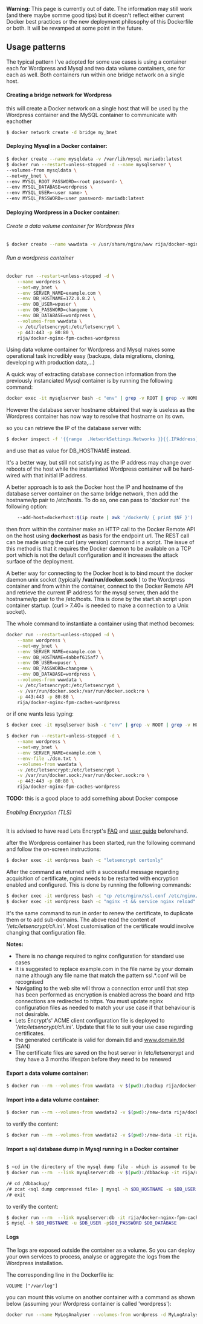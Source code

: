 **Warning:**
This page is currently out of date. The information may still work (and there maybe somme good tips)
but it doesn't reflect either current Docker best practices or the new deployment philosophy of this Dockerfile or both.
It will be revamped at some point in the future.

## Usage patterns

The typical pattern I've adopted for some use cases is using a container each for Wordpress and Mysql and two data volume containers, one for each as well. Both containers run within one bridge network on a single host.


#### Creating a bridge network for Wordpress

this will create a Docker network on a single host that will be used by the Wordpress container and the MySQL container to communicate with eachother

```bash
$ docker network create -d bridge my_bnet
```

#### Deploying Mysql in a Docker container:

```bash
$ docker create --name mysqldata -v /var/lib/mysql mariadb:latest
$ docker run --restart=unless-stopped -d --name mysqlserver \
--volumes-from mysqldata \
--net=my_bnet \
--env MYSQL_ROOT_PASSWORD=<root password> \
--env MYSQL_DATABASE=wordpress \
--env MYSQL_USER=<user name> \
--env MYSQL_PASSWORD=<user password> mariadb:latest
```

#### Deploying Wordpress in a Docker container:

###### Create a data volume container for Wordpress files

```bash
$ docker create --name wwwdata -v /usr/share/nginx/www rija/docker-nginx-fpm-caches-wordpress
```

###### Run a wordpress container
```bash
docker run --restart=unless-stopped -d \
	--name wordpress \
	--net=my_bnet \
	--env SERVER_NAME=example.com \
	--env DB_HOSTNAME=172.0.8.2 \
	--env DB_USER=wpuser \
	--env DB_PASSWORD=changeme \
	--env DB_DATABASE=wordpress \
	--volumes-from wwwdata \
	-v /etc/letsencrypt:/etc/letsencrypt \
	-p 443:443 -p 80:80 \
	rija/docker-nginx-fpm-caches-wordpress
```

Using data volume container for Wordpress and Mysql makes some operational task incredibly easy (backups, data migrations, cloning, developing with production data,...)

A quick way of extracting database connection information from the previously instanciated Mysql container is by running the following command:

```bash
docker exec -it mysqlserver bash -c "env" | grep -v ROOT | grep -v HOME | grep -v PWD | grep -v SHLVL | grep -v PATH | grep -v _=| sed "s/^/DB_/"
```

However the database server hostname obtained that way is useless as the Wordpress container has now way to resolve that hostname on its own.

so you can retrieve the IP of the database server with:

```bash
$ docker inspect -f '{{range  .NetworkSettings.Networks }}{{.IPAddress}}{{end}}' mysqlserver
```

and use that as value for DB_HOSTNAME instead.

It's a better way, but still not satisfying as the IP address may change over reboots of the host while the instantiated Wordpress container will be hard-wired with that initial IP address.

A better  approach is to ask the Docker host the IP and hostname of the database server container on the same bridge network, then add the hostname/ip pair to /etc/hosts.
To do so, one can pass to 'docker run' the following option:

```bash
	--add-host=dockerhost:$(ip route | awk '/docker0/ { print $NF }')
```

then from within the container make an HTTP call to the Docker Remote API on the host using **dockerhost** as basis for the endpoint url.
The REST call can be made using the curl (any version) command in a script. The issue of this method is that it requires the Docker daemon to be available on a TCP port which is not the default configuration and it increases the attack surface of the deployment.

A better way for connecting to the Docker host is to bind mount the docker daemon unix socket (typically  **/var/run/docker.sock** ) to the Wordpress container and from within the container, connect to the Docker Remote API and retrieve the current IP address for the mysql server, then add the hostname/ip pair to the /etc/hosts. This is done by the start.sh script upon container startup. (curl > 7.40+ is needed to make a connection to a Unix socket).

The whole command to instantiate a container using that method becomes:


```bash
docker run --restart=unless-stopped -d \
	--name wordpress \
	--net=my_bnet \
	--env SERVER_NAME=example.com \
	--env DB_HOSTNAME=4abbef615af7 \
	--env DB_USER=wpuser \
	--env DB_PASSWORD=changeme \
	--env DB_DATABASE=wordpress \
	--volumes-from wwwdata \
	-v /etc/letsencrypt:/etc/letsencrypt \
	-v /var/run/docker.sock:/var/run/docker.sock:ro \
	-p 443:443 -p 80:80 \
	rija/docker-nginx-fpm-caches-wordpress
```

or if one wants less typing:


```bash
$ docker exec -it mysqlserver bash -c "env" | grep -v ROOT | grep -v HOME | grep -v PWD | grep -v SHLVL | grep -v PATH | grep -v _=| sed "s/^/DB_/" > dsn.txt

$ docker run --restart=unless-stopped -d \
    --name wordpress \
    --net=my_bnet \
    --env SERVER_NAME=example.com \
    --env-file ./dsn.txt \
    --volumes-from wwwdata \
    -v /etc/letsencrypt:/etc/letsencrypt \
    -v /var/run/docker.sock:/var/run/docker.sock:ro \
    -p 443:443 -p 80:80 \
    rija/docker-nginx-fpm-caches-wordpress

```

**TODO:** this is a good place to add something about Docker compose

###### Enabling Encryption (TLS)

It is advised to have read Lets Encrypt's [FAQ](https://community.letsencrypt.org/c/docs/) and [user guide](https://letsencrypt.readthedocs.org/en/latest/index.html)  beforehand.

after the Wordpress container has been started, run the following command and follow the on-screen instructions:

```bash
$ docker exec -it wordpress bash -c "letsencrypt certonly"
```

After the command as returned with a successful message regarding acquisition of certificate, nginx needs to be restarted with encryption enabled and configured. This is done by running the following commands:

```bash
$ docker exec -it wordpress bash -c "cp /etc/nginx/ssl.conf /etc/nginx/ssl.example.com.conf"
$ docker exec -it wordpress bash -c "nginx -t && service nginx reload"
```
It's the same command to run in order to renew the certificate, to duplicate them or to add sub-domains. The above read the content of *'/etc/letsencrypt/cli.ini'*. Most customisation of the certificate would involve changing that configuration file.

**Notes:**
 * There is no change required to nginx configuration for standard use cases
 * It is suggested to replace example.com in the file name by your domain name although any file name that match the pattern ssl.*.conf will be recognised
 * Navigating to the web site will throw a connection error until that step has been performed as encryption is enabled across the board and http connections are redirected to https. You must update nginx configuration files as needed to match your use case if that behaviour is not desirable.
 * Lets Encrypt's' ACME client configuration file is deployed to *'/etc/letsencrypt/cli.ini'*. Update that file to suit your use case regarding certificates.
 * the generated certificate is valid for domain.tld and www.domain.tld (SAN)
 * The certificate files are saved on the host server in /etc/letsencrypt and they have a 3 months lifespan before they need to be renewed


#### Export a data volume container:

```bash
$ docker run --rm --volumes-from wwwdata -v $(pwd):/backup rija/docker-nginx-fpm-caches-wordpress tar -cvz  -f /backup/wwwdata.tar.gz /usr/share/nginx/www

```
#### Import into a data volume container:

```bash
$ docker run --rm --volumes-from wwwdata2 -v $(pwd):/new-data rija/docker-nginx-fpm-caches-wordpress bash -c 'cd / && tar xzvf /new-data/wwwdata.tar.gz'
```

to verify the content:

```bash
$ docker run --rm --volumes-from wwwdata2 -v $(pwd):/new-data -it rija/docker-nginx-fpm-caches-wordpress bash
```


#### Import a sql database dump in Mysql running in a Docker container

```bash

$ <cd in the directory of the mysql dump file - which is assumed to be a *.sql.gz compressed file here >
$ docker run --rm  --link mysqlserver:db -v $(pwd):/dbbackup -it rija/docker-nginx-fpm-caches-wordpress bash

/# cd /dbbackup/
/# zcat <sql dump compressed file> | mysql -h $DB_HOSTNAME -u $DB_USER -p$DB_PASSWORD $DB_DATABASE
/# exit
```

to verify the content:

```bash
$ docker run --rm  --link mysqlserver:db -it rija/docker-nginx-fpm-caches-wordpress bash
$ mysql -h $DB_HOSTNAME -u $DB_USER -p$DB_PASSWORD $DB_DATABASE
```

#### Logs

The logs are exposed outside the container as a volume.
So you can deploy your own services to process, analyse or aggregate the logs from the Wordpress installation.

The corresponding line in the Dockerfile is:

```
VOLUME ["/var/log"]
```

you can mount this volume on another container with a command as shown below (assuming your Wordpress container is called 'wordpress'):

```bash
docker run --name MyLogAnalyser --volumes-from wordpress -d MyLogAnalyserImage
```
